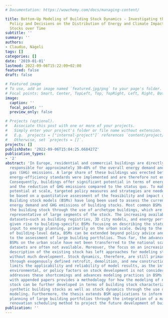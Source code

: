 ```yaml
---
# Documentation: https://wowchemy.com/docs/managing-content/

title: Bottom-Up Modeling of Building Stock Dynamics - Investigating the Effect of
  Policy and Decisions on the Distribution of Energy and Climate Impacts in Building
  Stocks over Time
subtitle: ''
summary: ''
authors:
- Claudio, Nägeli
tags: []
categories: []
date: '2019-01-01'
lastmod: 2022-09-06T15:22:09+02:00
featured: false
draft: false

# Featured image
# To use, add an image named `featured.jpg/png` to your page's folder.
# Focal points: Smart, Center, TopLeft, Top, TopRight, Left, Right, BottomLeft, Bottom, BottomRight.
image:
  caption: ''
  focal_point: ''
  preview_only: false

# Projects (optional).
#   Associate this post with one or more of your projects.
#   Simply enter your project's folder or file name without extension.
#   E.g. `projects = ["internal-project"]` references `content/project/deep-learning/index.md`.
#   Otherwise, set `projects = []`.
projects: []
publishDate: '2022-09-06T15:04:25.668427Z'
publication_types:
- '2'
abstract: 'In Europe, residential and commercial buildings are directly and indirectly
  responsible for approximately 30–40% of the overall energy demand and emitted greenhouse
  gas (GHG) emissions. A large share of these buildings was erected before minimum
  energy-efficiency standards were implemented and are therefore not energy- or carbon-efficient.
  Consequently, buildings offer significant potential in terms of energy efficiency
  and the reduction of GHG emissions compared to the status quo. To make use of this
  potential at scale, targeted policy measures and strategies are needed that should
  be based on a quantitative assessment of the feasibility and impact of these measures.
  Building stock models (BSMs) have long been used to assess the current and future
  energy demand and GHG emissions of building stocks. Most common BSMs characterize
  the building stock through the use of archetype buildings, which are taken to be
  representative of large segments of the stock. The increasing availability of disaggregated
  datasets—such as building registries, 3D city models, and energy performance certificates—has
  given rise to building-specific BSMs focusing on describing the status quo as an
  input to energy planning, primarily on the urban scale. Owing to the availability
  of building-level data, BSMs can be extended beyond policy advice and urban planning,
  to the assessment of large building portfolios. Thus far, the advances made in building-specific
  BSMs on the urban scale have not been transferred to the national scale, where such
  datasets are often not available. Moreover, the focus on an increasingly detailed
  description of the existing stock has left approaches for modeling stock dynamics
  without much development. Stock dynamics, therefore, are still primarily modeled
  through exogenously defined retrofit, demolition, and new construction rates. This
  limits the applicability and reliability of model results, as the influence of economic,
  environmental, or policy factors on stock development is not considered. This thesis
  addresses these shortcomings and advances modeling practices in BSMs. The thesis
  with appended papers provides a methodology for how the modeling of national building
  stock can be further developed in terms of building stock characterization through
  synthetic building stocks as well as stock dynamics through the use of agent-based
  modeling. Furthermore, the thesis extends BSM applications to inform the strategic
  planning of large building portfolios through the integration of a maintenance and
  renovation scheduling method to project the future development of building portfolios.  '
publication: ''
---
```

